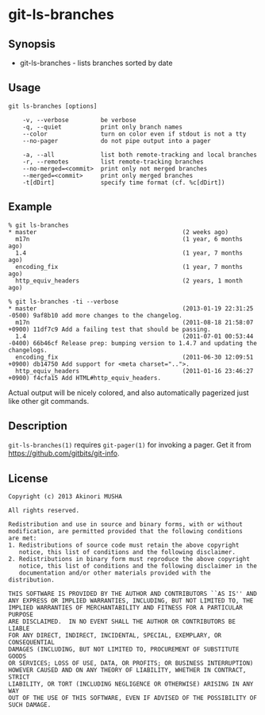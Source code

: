 git-ls-branches
===============

Synopsis
--------

* git-ls-branches - lists branches sorted by date

Usage
-----

    git ls-branches [options]

        -v, --verbose         be verbose
        -q, --quiet           print only branch names
        --color               turn on color even if stdout is not a tty
        --no-pager            do not pipe output into a pager

        -a, --all             list both remote-tracking and local branches
        -r, --remotes         list remote-tracking branches
        --no-merged=<commit>  print only not merged branches
        --merged=<commit>     print only merged branches
        -t[dDirt]             specify time format (cf. %c[dDirt])

Example
-------

    % git ls-branches
    * master                                         (2 weeks ago)
      m17n                                           (1 year, 6 months ago)
      1.4                                            (1 year, 7 months ago)
      encoding_fix                                   (1 year, 7 months ago)
      http_equiv_headers                             (2 years, 1 month ago)

    % git ls-branches -ti --verbose
    * master                                         (2013-01-19 22:31:25 -0500) 9af8b10 add more changes to the changelog. 
      m17n                                           (2011-08-18 21:58:07 +0900) 11df7c9 Add a failing test that should be passing. 
      1.4                                            (2011-07-01 00:53:44 -0400) 66b46cf Release prep: bumping version to 1.4.7 and updating the changelogs. 
      encoding_fix                                   (2011-06-30 12:09:51 +0900) db14750 Add support for <meta charset="..">. 
      http_equiv_headers                             (2011-01-16 23:46:27 +0900) f4cfa15 Add HTML#http_equiv_headers. 

Actual output will be nicely colored, and also automatically
pagerized just like other git commands.

Description
-----------

`git-ls-branches(1)` requires `git-pager(1)` for invoking a pager.
Get it from <https://github.com/gitbits/git-info>.

License
-------

	Copyright (c) 2013 Akinori MUSHA

	All rights reserved.

	Redistribution and use in source and binary forms, with or without
	modification, are permitted provided that the following conditions
	are met:
	1. Redistributions of source code must retain the above copyright
	   notice, this list of conditions and the following disclaimer.
	2. Redistributions in binary form must reproduce the above copyright
	   notice, this list of conditions and the following disclaimer in the
	   documentation and/or other materials provided with the distribution.

	THIS SOFTWARE IS PROVIDED BY THE AUTHOR AND CONTRIBUTORS ``AS IS'' AND
	ANY EXPRESS OR IMPLIED WARRANTIES, INCLUDING, BUT NOT LIMITED TO, THE
	IMPLIED WARRANTIES OF MERCHANTABILITY AND FITNESS FOR A PARTICULAR PURPOSE
	ARE DISCLAIMED.  IN NO EVENT SHALL THE AUTHOR OR CONTRIBUTORS BE LIABLE
	FOR ANY DIRECT, INDIRECT, INCIDENTAL, SPECIAL, EXEMPLARY, OR CONSEQUENTIAL
	DAMAGES (INCLUDING, BUT NOT LIMITED TO, PROCUREMENT OF SUBSTITUTE GOODS
	OR SERVICES; LOSS OF USE, DATA, OR PROFITS; OR BUSINESS INTERRUPTION)
	HOWEVER CAUSED AND ON ANY THEORY OF LIABILITY, WHETHER IN CONTRACT, STRICT
	LIABILITY, OR TORT (INCLUDING NEGLIGENCE OR OTHERWISE) ARISING IN ANY WAY
	OUT OF THE USE OF THIS SOFTWARE, EVEN IF ADVISED OF THE POSSIBILITY OF
	SUCH DAMAGE.
